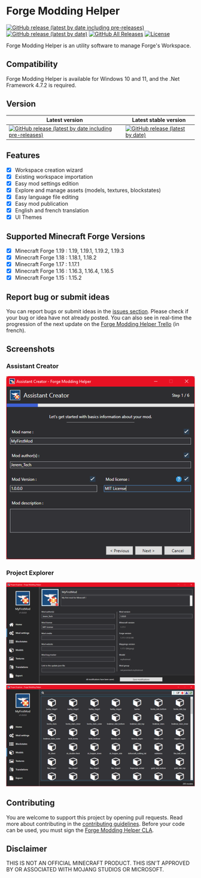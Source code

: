 # Forge Modding Helper 
[![GitHub release (latest by date including pre-releases)](https://img.shields.io/github/v/release/jeremtech/Forge-Modding-Helper?color=9cf&include_prereleases&label=latest%20version&style=flat-square)](https://github.com/JeremTech/Forge-Modding-Helper/releases)
[![GitHub release (latest by date)](https://img.shields.io/github/v/release/JeremTech/Forge-Modding-Helper?label=latest%20stable%20version&style=flat-square)](https://github.com/JeremTech/Forge-Modding-Helper/releases)
[![GitHub All Releases](https://img.shields.io/github/downloads/jeremtech/Forge-Modding-Helper/total?color=green&style=flat-square)](https://github.com/JeremTech/Forge-Modding-Helper/releases)
[![License](https://img.shields.io/github/license/jeremtech/Forge-Modding-Helper?style=flat-square)](https://github.com/JeremTech/Forge-Modding-Helper/blob/master/LICENSE)

Forge Modding Helper is an utility software to manage Forge's Workspace.

## Compatibility 
Forge Modding Helper is available for Windows 10 and 11, and the .Net Framework 4.7.2 is required.

## Version

Latest version | Latest stable version
------------ | -------------
[![GitHub release (latest by date including pre-releases)](https://img.shields.io/github/v/release/jeremtech/Forge-Modding-Helper?color=9cf&include_prereleases&label=%20&style=flat-square)](https://github.com/JeremTech/Forge-Modding-Helper/releases)| [![GitHub release (latest by date)](https://img.shields.io/github/v/release/JeremTech/Forge-Modding-Helper?label=%20&style=flat-square)](https://github.com/JeremTech/Forge-Modding-Helper/releases)

## Features

- [x] Workspace creation wizard
- [x] Existing workspace importation
- [x] Easy mod settings edition
- [x] Explore and manage assets (models, textures, blockstates)
- [x] Easy language file editing 
- [x] Easy mod publication
- [x] English and french translation
- [x] UI Themes

## Supported Minecraft Forge Versions

- [x] Minecraft Forge 1.19 : 1.19, 1.19.1, 1.19.2, 1.19.3
- [x] Minecraft Forge 1.18 : 1.18.1, 1.18.2
- [x] Minecraft Forge 1.17 : 1.17.1
- [x] Minecraft Forge 1.16 : 1.16.3, 1.16.4, 1.16.5
- [x] Minecraft Forge 1.15 : 1.15.2

## Report bug or submit ideas

You can report bugs or submit ideas in the [issues section](https://github.com/JeremTech/Forge-Modding-Helper/issues). Please check if your bug or idea have not already posted.
You can also see in real-time the progression of the next update on the [Forge Modding Helper Trello](https://trello.com/b/4C7TwCta/forge-modding-helper) (in french).

## Screenshots

### Assistant Creator
![Assistant Creator](/assets/images/assistant_creator.png)

### Project Explorer
![Project Explorer - Mod settings](/assets/images/project_explorer_mod_settings.png)
![Project Explorer - Models](/assets/images/project_explorer_models.png)

## Contributing

You are welcome to support this project by opening pull requests. Read more about contributing in the [contributing guidelines](https://github.com/JeremTech/Forge-Modding-Helper/blob/master/contributing.md). Before your code can be used, you must sign the [Forge Modding Helper CLA](https://cla-assistant.io/jeremtech/Forge-Modding-Helper).

## Disclaimer
THIS IS NOT AN OFFICIAL MINECRAFT PRODUCT. THIS ISN'T APPROVED BY OR ASSOCIATED WITH MOJANG STUDIOS OR MICROSOFT.
